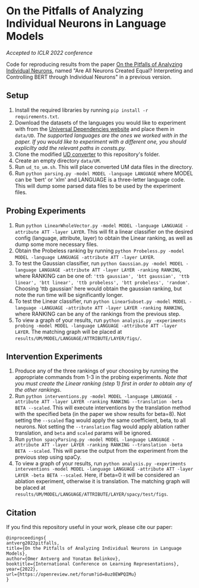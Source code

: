 # On the Pitfalls of Analyzing Individual Neurons in Language Models
*Accepted to ICLR 2022 conference*

Code for reproducing results from the paper [On the Pitfalls of Analyzing Individual Neurons](https://arxiv.org/abs/2110.07483), 
named "Are All Neurons Created Equal? Interpreting and Controlling BERT through Individual Neurons" in a previous version.

## Setup

1. Install the required libraries by running `pip install -r requirements.txt`.
2. Download the datasets of the languages you would like to experiment with from the [Universal Dependencies website](https://universaldependencies.org/) and place them in `data/UD`.
*The supported languages are the ones we worked with in the paper. If you would like to experiment with a different one, you should explicilty add the relevant paths in consts.py.*
3. Clone the modified [UD converter](https://github.com/ltorroba/ud-compatibility) to this repository's folder.
4. Create an empty directory `data/UM`.
5. Run `ud_to_um.sh`.
This will place converted UM data files in the directory.
6. Run `python parsing.py -model MODEL -language LANGUAGE` where MODEL can be 'bert' or 'xlm' and LANGUAGE is a three-letter language code.
This will dump some parsed data files to be used by the experiment files.

## Probing Experiments

1. Run `python LinearWholeVector.py -model MODEL -language LANGUAGE -attribute ATT -layer LAYER`. 
This will fit a linear classifier on the desired config (language, attribute, layer) to obtain the Linear ranking, as well as dump some more necessary files.
2. Obtain the Probeless ranking by running `python Probeless.py -model MODEL -language LANGUAGE -attribute ATT -layer LAYER`. 
3. To test the Gaussian classifier, run `python Gaussian.py -model MODEL -language LANGUAGE -attribute ATT -layer LAYER -ranking RANKING`, where RANKING can be one of:
`'ttb gaussian', 'btt gaussian', 'ttb linear', 'btt linear', 'ttb probeless', 'btt probeless', 'random'`. 
Choosing 'ttb gaussian' here would obtain the gaussian ranking, but note the run time will be significantly longer.
4. To test the Linear classifier, run `python LinearSubset.py -model MODEL -language -LANGUAGE -attribute ATT -layer LAYER -ranking RANKING`, 
where RANKING can be any of the rankings from the previous step. 
5. To view a graph of your results, run `python analysis.py -experiments probing -model MODEL -language LANGUAGE -attribute ATT -layer LAYER`.
The matching graph will be placed at `results/UM/MODEL/LANGUAGE/ATTRIBUTE/LAYER/figs/`.

## Intervention Experiments

1. Produce any of the three rankings of your choosing by running the appropriate commands from 1-3 in the probing experiments.
*Note that you must create the Linear ranking (step 1) first in order to obtain any of the other rankings*.
2. Run `python interventions.py -model MODEL -language LANGUAGE -attribute ATT -layer LAYER -ranking RANKING --translation -beta BETA --scaled`.
This will execute interventions by the translation method with the specified beta (in the paper we show results for beta=8).
Not setting the `--scaled` flag would apply the same coefficient, beta, to all neurons.
Not setting the `--translation` flag would apply ablation rather translation, and `beta` and `scaled` params will be ignored.
3. Run `python spacyParsing.py -model MODEL -language LANGUAGE -attribute ATT -layer LAYER -ranking RANKING --translation -beta BETA --scaled`.
This will parse the output from the experiment from the previous step using spaCy.
4. To view a graph of your results, run `python analysis.py -experiments interventions -model MODEL -language LANGUAGE -attribute ATT -layer LAYER -beta BETA --scaled`.
Here, if beta=0 it will be considered an ablation experiment, otherwise it is translation. 
The matching graph will be placed at `results/UM/MODEL/LANGUAGE/ATTRIBUTE/LAYER/spacy/test/figs`.

## Citation
If you find this repository useful in your work, please cite our paper:

```
@inproceedings{
antverg2022pitfalls,
title={On the Pitfalls of Analyzing Individual Neurons in Language Models},
author={Omer Antverg and Yonatan Belinkov},
booktitle={International Conference on Learning Representations},
year={2022},
url={https://openreview.net/forum?id=8uz0EWPQIMu}
}
```

